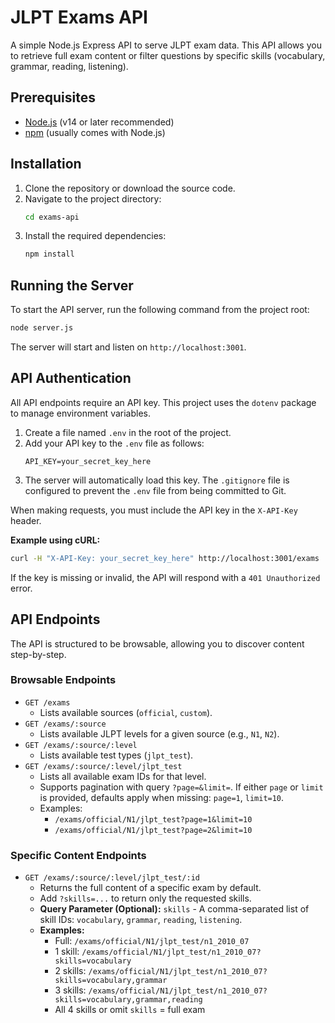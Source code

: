 # JLPT Exams API

A simple Node.js Express API to serve JLPT exam data. This API allows you to retrieve full exam content or filter questions by specific skills (vocabulary, grammar, reading, listening).

## Prerequisites

- [Node.js](https://nodejs.org/) (v14 or later recommended)
- [npm](https://www.npmjs.com/) (usually comes with Node.js)

## Installation

1.  Clone the repository or download the source code.
2.  Navigate to the project directory:
    ```bash
    cd exams-api
    ```
3.  Install the required dependencies:
    ```bash
    npm install
    ```

## Running the Server

To start the API server, run the following command from the project root:

```bash
node server.js
```

The server will start and listen on `http://localhost:3001`.

## API Authentication

All API endpoints require an API key. This project uses the `dotenv` package to manage environment variables.

1.  Create a file named `.env` in the root of the project.
2.  Add your API key to the `.env` file as follows:
    ```
    API_KEY=your_secret_key_here
    ```
3.  The server will automatically load this key. The `.gitignore` file is configured to prevent the `.env` file from being committed to Git.

When making requests, you must include the API key in the `X-API-Key` header.

**Example using cURL:**

```bash
curl -H "X-API-Key: your_secret_key_here" http://localhost:3001/exams
```

If the key is missing or invalid, the API will respond with a `401 Unauthorized` error.

## API Endpoints

The API is structured to be browsable, allowing you to discover content step-by-step.

### Browsable Endpoints

-   `GET /exams`
    -   Lists available sources (`official`, `custom`).
-   `GET /exams/:source`
    -   Lists available JLPT levels for a given source (e.g., `N1`, `N2`).
-   `GET /exams/:source/:level`
    -   Lists available test types (`jlpt_test`).
-   `GET /exams/:source/:level/jlpt_test`
    -   Lists all available exam IDs for that level.
    -   Supports pagination with query `?page=&limit=`. If either `page` or `limit` is provided, defaults apply when missing: `page=1`, `limit=10`.
    -   Examples:
        -   `/exams/official/N1/jlpt_test?page=1&limit=10`
        -   `/exams/official/N1/jlpt_test?page=2&limit=10`

### Specific Content Endpoints

-   `GET /exams/:source/:level/jlpt_test/:id`
    -   Returns the full content of a specific exam by default.
    -   Add `?skills=...` to return only the requested skills.
    -   **Query Parameter (Optional):** `skills` - A comma-separated list of skill IDs: `vocabulary`, `grammar`, `reading`, `listening`.
    -   **Examples:**
        - Full: `/exams/official/N1/jlpt_test/n1_2010_07`
        - 1 skill: `/exams/official/N1/jlpt_test/n1_2010_07?skills=vocabulary`
        - 2 skills: `/exams/official/N1/jlpt_test/n1_2010_07?skills=vocabulary,grammar`
        - 3 skills: `/exams/official/N1/jlpt_test/n1_2010_07?skills=vocabulary,grammar,reading`
        - All 4 skills or omit `skills` = full exam

